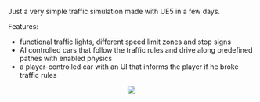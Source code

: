 Just a very simple traffic simulation made with UE5 in a few days.

Features:
- functional traffic lights, different speed limit zones and stop signs
- AI controlled cars that follow the traffic rules and drive along predefined pathes with enabled physics
- a player-controlled car with an UI that informs the player if he broke traffic rules

<p align="center" style="margin : 0; padding-top:0;">
<a href="https://www.youtube.com/watch?v=b4oH9bJDkNs"><img src="https://www.youtube.com/watch?v=b4oH9bJDkNs/0.jpg"></a>
</p>